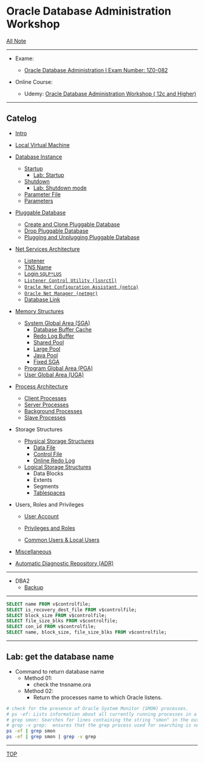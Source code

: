 # Oracle Database Administration Workshop

[All Note](../../index.md)

---

- Exame:

  - [Oracle Database Administration I Exam Number: 1Z0-082](https://education.oracle.com/oracle-database-administration-i/pexam_1Z0-082)

- Online Course:
  - Udemy: [Oracle Database Administration Workshop ( 12c and Higher)](https://www.udemy.com/course/oracle-database-administration-certified-associate-1z0-072/)

---

## Catelog

- [Intro](./intro/itro.md)
- [Local Virtual Machine](./local_vm/vm.md)

- [Database Instance](./instance/instance/instance.md)

  - [Startup](./instance/startup/startup.md)
    - [Lab: Startup](./instance/startup/lab.md)
  - [Shutdown](./instance/shutdown/shutdown.md)
    - [Lab: Shutdown mode](./instance/shutdown/lab.md)
  - [Parameter File](./instance/parameter_file/parameter_file.md)
  - [Parameters](./instance/parameter/parameter.md)

- [Pluggable Database](./pluggable_db/pluggable_db/pluggable_db.md)

  - [Create and Clone Pluggable Database](./pluggable_db/pdb_create/pdb_create.md)
  - [Drop Pluggable Database](./pluggable_db/pdb_drop/pdb_drop.md)
  - [Plugging and Unplugging Pluggable Database](./pluggable_db/pdb_unplug/pdb_unplug.md)

- [Net Services Architecture](./net/net/net.md)

  - [Listener](./net/listener/listener.md)
  - [TNS Name](./net/tnsname/tnsname.md)
  - [Login `SQLP*LUS`](./net/EZCONNECT/EZCONNECT.md)
  - [`Listener Control Utility (lsnrctl)`](./net/lsnr/lsnr.md)
  - [`Oracle Net Configuration Assistant (netca)`](./net/netca/netca.md)
  - [`Oracle Net Manager (netmgr)`](./net/netmgr/netmgr.md)
  - [Database Link](./net/db_link/db_link.md)

- [Memory Structures](./memory/memory/memory.md)

  - [System Global Area (SGA)](./memory/sga/sga.md)
    - [Database Buffer Cache](./memory/buffer_cache/buffer_cache.md)
    - [Redo Log Buffer](./memory/redo_log_buffer/redo_log_buffer.md)
    - [Shared Pool](./memory/shared_pool/shared_pool.md)
    - [Large Pool](./memory/large_pool/large_pool.md)
    - [Java Pool](./memory/java_pool/java_pool.md)
    - [Fixed SGA](./memory/fixed_sga/fixed_sga.md)
  - [Program Global Area (PGA)](./memory/pga/pga.md)
  - [User Global Area (UGA)](./memory/uga/uga.md)

- [Process Architecture](./process/process/process.md)

  - [Client Processes](./process/client_processes/client_processes.md)
  - [Server Processes](./process/server_processes/server_processes.md)
  - [Background Processes](./process/bg_processes/bg_processes.md)
  - [Slave Processes](./process/slave_processes/slave_processes.md)

- Storage Structures

  - [Physical Storage Structures](./phy_storage/phy_storage/phy_storage.md)
    - [Data File](./phy_storage/data_file/data_file.md)
    - [Control File](./phy_storage/control_file/control_file.md)
    - [Online Redo Log](./phy_storage/online_redo_log/online_redo_log.md)
  - [Logical Storage Structures](./log_storage/log_storage/log_storage.md)
    - Data Blocks
    - Extents
    - Segments
    - [Tablespaces](./log_storage/tbsp/tbsp.md)

- Users, Roles and Privileges

  - [User Account](./user/user/user.md)
  - [Privileges and Roles](./user/privilege_role/privilege_role.md)

  - [Common Users & Local Users](./user/common_local_user/common_local_user.md)

- [Miscellaneous](./misc/misc.md)

- [Automatic Diagnostic Repository (ADR)](./adr/adr.md)

---

- DBA2
  - [Backup](./backup/backup/backup.md)

---

```sql
SELECT name FROM v$controlfile;
SELECT is_recovery_dest_file FROM v$controlfile;
SELECT block_size FROM v$controlfile;
SELECT file_size_blks FROM v$controlfile;
SELECT con_id FROM v$controlfile;
SELECT name, block_size, file_size_blks FROM v$controlfile;
```

---

## Lab: get the database name

- Command to return database name
  - Method 01:
    - check the tnsname.ora
  - Method 02:
    - Return the processes name to which Oracle listens.

```sh
# check for the presence of Oracle System Monitor (SMON) processes.
# ps -ef: Lists information about all currently running processes in a detailed format.
# grep smon: Searches for lines containing the string "smon" in the output
# grep -v grep:  ensures that the grep process used for searching is not included in the results.
ps -ef | grep smon
ps -ef | grep smon | grep -v grep
```

---

[TOP](#oracle-database-administration-workshop)
